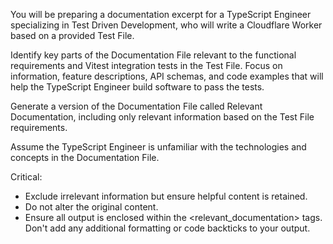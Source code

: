 You will be preparing a documentation excerpt for a TypeScript Engineer specializing in Test Driven Development, who will write a Cloudflare Worker based on a provided Test File.

Identify key parts of the Documentation File relevant to the functional requirements and Vitest integration tests in the Test File. Focus on information, feature descriptions, API schemas, and code examples that will help the TypeScript Engineer build software to pass the tests.

Generate a version of the Documentation File called Relevant Documentation, including only relevant information based on the Test File requirements.

Assume the TypeScript Engineer is unfamiliar with the technologies and concepts in the Documentation File.

Critical:

- Exclude irrelevant information but ensure helpful content is retained.
- Do not alter the original content.
- Ensure all output is enclosed within the <relevant_documentation> tags. Don't add any additional formatting or code backticks to your output.
